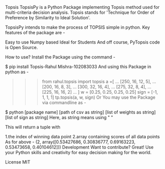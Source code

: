 Topsis
TopsisPy is a Python Package implementing Topsis method used for multi-criteria decision analysis. Topsis stands for 'Technique for Order of Preference by Similarity to Ideal Solution'.

TopsisPy intends to make the process of TOPSIS simple in python. Key features of the package are -

Easy to use
Numpy based
Ideal for Students
And off course, PyTopsis code is Open Source.

How to use?
Install the Package using the command -

$ pip install Topsis-Rahul Mishra-102083033
And using this Package in python as -

> > > from rahul.topsis import topsis
> > > a =[
> > > ... [250, 16, 12, 5],
> > > ... [200, 16, 8, 3],
> > > ... [300, 32, 16, 4],
> > > ... [275, 32, 8, 4],
> > > ... [225, 16, 16, 2]
> > > ... ]
> > > w = [0.25, 0.25, 0.25, 0.25]
> > > sign = [-1, 1, 1, 1]
> > > tp.topsis(a, w, sign)
> > > Or
> > > You may use the Package via commandline as -

$ python [package name] [path of csv as string] [list of weights as string] [list of sign as string]
Here, as string means using " "

This will return a tuple with

1.the index of winning data point
2.array containing scores of all data points As for above -
(2, array([0.53427686, 0.30836777, 0.69163223, 0.53473658, 0.40104612]))
Development
Want to contribute? Great! Use your Python skills and creativity for easy decision making for the world.

License
MIT